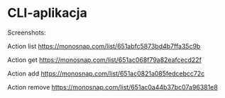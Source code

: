 # CLI-aplikacja

Screenshots:

Action list
https://monosnap.com/list/651abfc5873bd4b7ffa35c9b

Action get
https://monosnap.com/list/651ac068f79a82eafcecd22f

Action add
https://monosnap.com/list/651ac0821a085fedcebcc72c

Action remove
https://monosnap.com/list/651ac0a44b37bc07a96381e8
